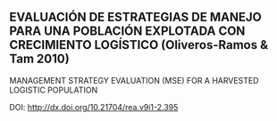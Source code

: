 ## EVALUACIÓN DE ESTRATEGIAS DE MANEJO PARA UNA POBLACIÓN EXPLOTADA CON CRECIMIENTO LOGÍSTICO (Oliveros-Ramos & Tam 2010)

MANAGEMENT STRATEGY EVALUATION (MSE) FOR A HARVESTED LOGISTIC POPULATION  

DOI: http://dx.doi.org/10.21704/rea.v9i1-2.395

